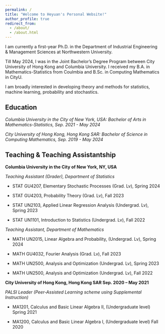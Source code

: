 ```yaml
---
permalink: /
title: "Welcome to Heyuan's Personal Website!"
author_profile: true
redirect_from: 
  - /about/
  - /about.html
---
```


I am currently a first-year Ph.D. in the Department of Industrial Engineering & Management Sciences at Northwestern University.

Till May 2024, I was in the Joint Bachelor’s Degree Program between City University of Hong Kong and Columbia University. I received my B.A. in Mathematics-Statistics from Coulmbia and B.Sc. in Computing Mathematics in CityU.

I am broadly interested in developing theory and methods for statistics, machine learning, probability and stochastics. 

Education
------
*Columbia University in the City of New York, USA: Bachelor of Arts in Mathematics-Statistics, Sep. 2021 - May 2024*

*City University of Hong Kong, Hong Kong SAR: Bachelor of Science in Computing Mathematics, Sep. 2019 - May 2024*


Teaching & Teaching Assistantship
------
**Columbia University in the City of New York, NY, USA**

*Teaching Assistant (Grader), Department of Statistics*

- STAT GU4207, Elementary Stochastic Processes (Grad. Lv), Spring 2024

- STAT GU4203, Probability Theory (Grad. Lv), Fall 2023

- STAT UN2103, Applied Linear Regression Analysis (Undergrad. Lv), Spring 2023

- STAT UN1101, Introduction to Statistics (Undergrad. Lv), Fall 2022

*Teaching Assistant, Department of Mathematics*

- MATH UN2015, Linear Algebra and Probability, (Undergrad. Lv), Spring 2024

- MATH GU4032, Fourier Analysis (Grad. Lv), Fall 2023

- MATH UN2500, Analysis and Optimization (Undergrad. Lv), Spring 2023

- MATH UN2500, Analysis and Optimization (Undergrad. Lv), Fall 2022

**City University of Hong Kong, Hong Kong SAR Sep. 2020 – May 2021**

*PALSI Leader (Peer-Assisted Learning scheme using Supplemental Instruction)*

- MA1201, Calculus and Basic Linear Algebra II, (Undergraduate level) Spring 2021

- MA1200, Calculus and Basic Linear Algebra I, (Undergraduate level) Fall 2020


